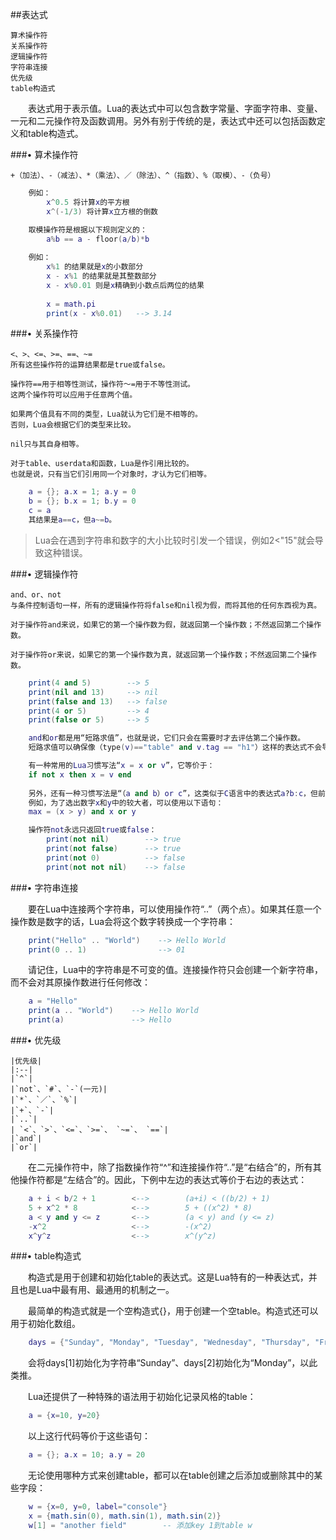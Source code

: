 ##表达式

    算术操作符
    关系操作符
    逻辑操作符
    字符串连接
    优先级
    table构造式

&emsp;&emsp;表达式用于表示值。Lua的表达式中可以包含数字常量、字面字符串、变量、一元和二元操作符及函数调用。另外有别于传统的是，表达式中还可以包括函数定义和table构造式。

###• 算术操作符

    +（加法）、-（减法）、*（乘法）、／（除法）、^（指数）、%（取模）、-（负号）
    
```lua
    例如：
        x^0.5 将计算x的平方根
        x^(-1/3) 将计算x立方根的倒数
```

```lua
    取模操作符是根据以下规则定义的：
        a%b == a - floor(a/b)*b
        
    例如：
        x%1 的结果就是x的小数部分
        x - x%1 的结果就是其整数部分
        x - x%0.01 则是x精确到小数点后两位的结果
        
        x = math.pi
        print(x - x%0.01)   --> 3.14
```

###• 关系操作符

    <、>、<=、>=、==、~=
    所有这些操作符的运算结果都是true或false。

    操作符==用于相等性测试，操作符～=用于不等性测试。
    这两个操作符可以应用于任意两个值。
    
    如果两个值具有不同的类型，Lua就认为它们是不相等的。
    否则，Lua会根据它们的类型来比较。
    
    nil只与其自身相等。
    
    对于table、userdata和函数，Lua是作引用比较的。
    也就是说，只有当它们引用同一个对象时，才认为它们相等。
    
```lua
    a = {}; a.x = 1; a.y = 0
    b = {}; b.x = 1; b.y = 0
    c = a
    其结果是a==c，但a~=b。
```

>Lua会在遇到字符串和数字的大小比较时引发一个错误，例如2<"15"就会导致这种错误。

###• 逻辑操作符

    and、or、not
    与条件控制语句一样，所有的逻辑操作符将false和nil视为假，而将其他的任何东西视为真。
    
    对于操作符and来说，如果它的第一个操作数为假，就返回第一个操作数；不然返回第二个操作数。
    
    对于操作符or来说，如果它的第一个操作数为真，就返回第一个操作数；不然返回第二个操作数。

```lua
    print(4 and 5)        --> 5
    print(nil and 13)     --> nil
    print(false and 13)   --> false
    print(4 or 5)         --> 4
    print(false or 5)     --> 5
```

```lua
    and和or都是用“短路求值”，也就是说，它们只会在需要时才去评估第二个操作数。
    短路求值可以确保像（type(v)=="table" and v.tag == "h1"）这样的表达式不会导致运行时错误。

    有一种常用的Lua习惯写法“x = x or v”，它等价于：
    if not x then x = v end
    
    另外，还有一种习惯写法是“（a and b）or c”，这类似于C语言中的表达式a?b:c，但前提是b不为假。
    例如，为了选出数字x和y中的较大者，可以使用以下语句：
    max = (x > y) and x or y
```

```lua
    操作符not永远只返回true或false：
        print(not nil)        --> true
        print(not false)      --> true
        print(not 0)          --> false
        print(not not nil)    --> false
```


###• 字符串连接

&emsp;&emsp;要在Lua中连接两个字符串，可以使用操作符“..”（两个点）。如果其任意一个操作数是数字的话，Lua会将这个数字转换成一个字符串：

```lua
    print("Hello" .. "World")    --> Hello World
    print(0 .. 1)                --> 01
```

&emsp;&emsp;请记住，Lua中的字符串是不可变的值。连接操作符只会创建一个新字符串，而不会对其原操作数进行任何修改：

```lua
    a = "Hello"
    print(a .. "World")    --> Hello World
    print(a)               --> Hello
```


###• 优先级

    |优先级|
    |:--|
    |`^`|
    |`not`、`#`、`-`(一元)|
    |`*`、`／`、`%`|
    |`+`、`-`|
    |`..`|
    | `<`、`>`、`<=`、`>=`、 `~=`、 `==`|
    |`and`|
    |`or`|

&emsp;&emsp;在二元操作符中，除了指数操作符“^”和连接操作符“..”是“右结合”的，所有其他操作符都是“左结合”的。因此，下例中左边的表达式等价于右边的表达式：

```lua
    a + i < b/2 + 1        <-->        (a+i) < ((b/2) + 1)
    5 + x^2 * 8            <-->        5 + ((x^2) * 8)
    a < y and y <= z       <-->        (a < y) and (y <= z)
    -x^2                   <-->        -(x^2)
    x^y^z                  <-->        x^(y^z)
```


###• table构造式

&emsp;&emsp;构造式是用于创建和初始化table的表达式。这是Lua特有的一种表达式，并且也是Lua中最有用、最通用的机制之一。

&emsp;&emsp;最简单的构造式就是一个空构造式{}，用于创建一个空table。构造式还可以用于初始化数组。

```lua
    days = {"Sunday", "Monday", "Tuesday", "Wednesday", "Thursday", "Friday", "Saturday"}
```

&emsp;&emsp;会将days[1]初始化为字符串“Sunday”、days[2]初始化为“Monday”，以此类推。

&emsp;&emsp;Lua还提供了一种特殊的语法用于初始化记录风格的table：

```lua
    a = {x=10, y=20}
```

&emsp;&emsp;以上这行代码等价于这些语句：

```lua
    a = {}; a.x = 10; a.y = 20
```

&emsp;&emsp;无论使用哪种方式来创建table，都可以在table创建之后添加或删除其中的某些字段：

```lua
    w = {x=0, y=0, label="console"}
    x = {math.sin(0), math.sin(1), math.sin(2)}
    w[1] = "another field"        -- 添加key 1到table w
```





